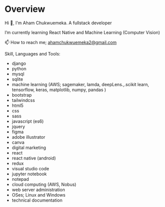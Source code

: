 # Overview

Hi 👋, I'm Aham Chukwuemeka.
A fullstack developer

I’m currently learning React Native and Machine Learning (Computer Vision)

📫 How to reach me; ahamchukwuemeka2@gmail.com

Skill, Languages and Tools:

- django
- python
- mysql
- sqlite
- machine learning (AWS; sagemaker, lamda, deepLens.,.scikit learn, tensorflow, keras, matplotlib,  numpy, pandas )
- bootstrap
- tailwindcss
- html5
- css
- sass
- javascript (es6)
- jquery
- figma
- adobe illustrator
- canva
- digital marketing
- react
- react native (android)
- redux
- visual studio code
- jupyter notebook
- notepad
- cloud computing (AWS, Nobus)
- web server administration
- OSes; Linux and Windows
- technical documentation 

